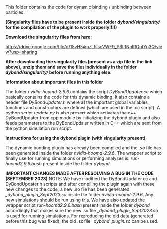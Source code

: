 This folder contains the code for dynamic binding / unbinding between particles. 

**(Singularity files have to be present inside the folder *dybond/singularity/* for the compilation of the plugin to work properly!!!!)**

**Download the singularity files from here:**

https://drive.google.com/file/d/15vH54mzLhiscVWF9_P6IRNhIRQntYn3Q/view?usp=sharing


**After downloading the singularity files (present as a zip file in the link above), unzip them and save the files individually in the folder *dybond/singularity/* before running anything else.**


**Information about important files in this folder**

The folder *nvidia-hoomd-2.9.6* contains the script *DyBondUpdater.cc* which basically contains the code for this dynamic binding. It also contains a header file *DyBondUpdater.h* where all the important global variables, functions and constructors are defined (which are used in the .cc script). A python script *update.py* is also present which activates the c++ DyBondUpdater from cpp module by initializing the dybond plugin and also feeds parameters to the DyBondUpdater written in C++ which are sent from the python simulation run script. 


**Instructions for using the dybond plugin (with singularity present)**

The dynamic bonding plugin has already been compiled and the *.so* file has been generated inside the folder *nvidia-hoomd-2.9.6*. 
The wrapper script to finally use for running simulations or performing analyses is: *run-hoomd2.9.6.bash* present inside the folder *dybond*.


**IMPORTANT CHANGES MADE AFTER RESOLVING A BUG IN THE CODE (SEPTEMBER 2023)**
NOTE: We have modified the DyBondUpdater.cc and DyBondUpdater.h scripts and after compiling the plugin again with these new changes to the code, a new .so file has been generated *_dybond_plugin_Sept2023.so* inside the folder *nvidia-hoomd-2.9.6*. Any new simulations should be run using this. We have also updated the wrapper script *run-hoomd2.9.6.bash* present inside the folder *dybond* accordingly that makes sure the new .so file *_dybond_plugin_Sept2023.so* is used for running simulations. 
For reproducing the old data (generated before this bug was fixed), the old .so file *_dybond_plugin.so* can be used. 

